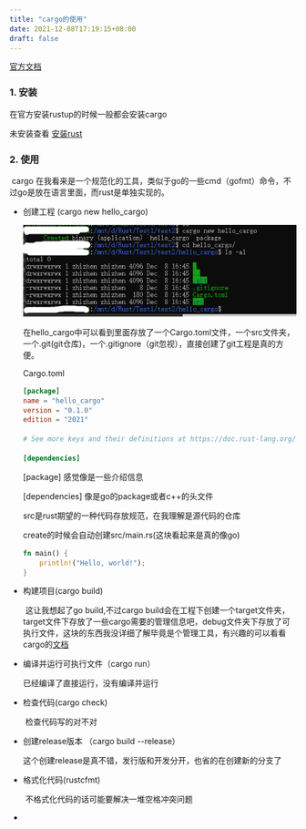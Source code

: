 ```yaml
---
title: "cargo的使用"
date: 2021-12-08T17:19:15+08:00
draft: false
---
```




[官方文档](https://kaisery.github.io/trpl-zh-cn/ch01-03-hello-cargo.html)

### 1. 安装

在官方安装rustup的时候一般都会安装cargo

未安装查看 [安装rust](http://www.lsill.com/rust/%E5%AE%89%E8%A3%85rust/)



### 2. 使用

​	cargo 在我看来是一个规范化的工具，类似于go的一些cmd（gofmt）命令，不过go是放在语言里面，而rust是单独实现的。

- 创建工程 (cargo new hello_cargo)

  ![cargo_create](https://github.com/lsill/nbook/blob/main/static/images/rust/cargo_create.PNG?raw=true)

  ​	在hello_cargo中可以看到里面存放了一个Cargo.toml文件，一个src文件夹，一个.git(git仓库)，一个.gitignore（git忽视），直接创建了git工程是真的方便。

  Cargo.toml

  ```toml
  [package]
  name = "hello_cargo"
  version = "0.1.0"
  edition = "2021"
  
  # See more keys and their definitions at https://doc.rust-lang.org/cargo/reference/manifest.html
  
  [dependencies]
  ```

  [package] 感觉像是一些介绍信息

  [dependencies] 像是go的package或者c++的头文件

  src是rust期望的一种代码存放规范，在我理解是源代码的仓库

  create的时候会自动创建src/main.rs(这块看起来是真的像go)

  ```rust
  fn main() {
      println!("Hello, world!");
  }
  ```

- 构建项目(cargo build)

  ​	这让我想起了go build,不过cargo build会在工程下创建一个target文件夹，target文件下存放了一些cargo需要的管理信息吧，debug文件夹下存放了可执行文件，这块的东西我没详细了解毕竟是个管理工具，有兴趣的可以看看cargo的[文档](https://doc.rust-lang.org/cargo/)

- 编译并运行可执行文件（cargo run）

  已经编译了直接运行，没有编译并运行

- 检查代码(cargo check)

  ​	检查代码写的对不对

- 创建release版本 （cargo build --release）

  这个创建release是真不错，发行版和开发分开，也省的在创建新的分支了

- 格式化代码(rustcfmt)

  ​	不格式化代码的话可能要解决一堆空格冲突问题

- 

